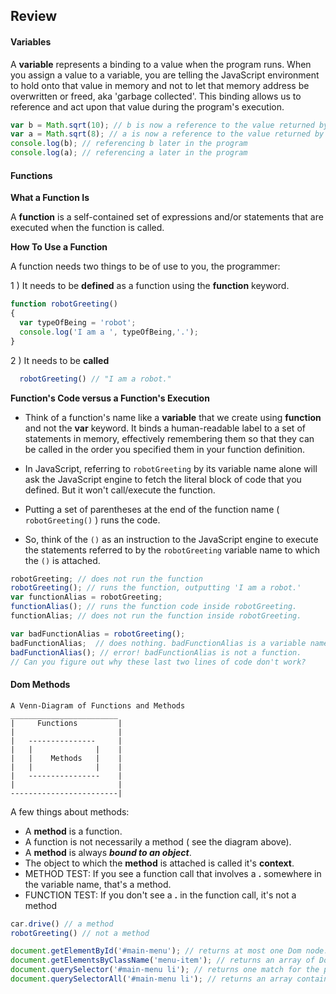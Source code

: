 ## Review

#### Variables

A **variable** represents a binding to a value when the program runs.  When you assign a value to a variable, you are telling the JavaScript environment to hold onto that value in memory and not to let that memory address be overwritten or freed, aka 'garbage collected'.  This binding allows us to reference and act upon that value during the program's execution.

```javascript
var b = Math.sqrt(10); // b is now a reference to the value returned by Math.sqrt(10)
var a = Math.sqrt(8); // a is now a reference to the value returned by Math.sqrt(8)
console.log(b); // referencing b later in the program
console.log(a); // referencing a later in the program

````

#### Functions

**What a Function Is**

A **function** is a self-contained set of expressions and/or statements that are executed when the function is called.

**How To Use a Function**

A function needs two things to be of use to you, the programmer:

1 ) It needs to be **defined** as a function using the **function** keyword.
  ````javascript
  function robotGreeting()
  {
    var typeOfBeing = 'robot';
    console.log('I am a ', typeOfBeing,'.');
  }
  ````
2 ) It needs to be **called**

````javascript
  robotGreeting() // "I am a robot."
````

**Function's Code versus a Function's Execution**

+ Think of a function's name like a **variable** that we create using **function** and not the **var** keyword. It binds a human-readable label to a set of statements in memory, effectively remembering them so that they can be called in the order you specified them in your function definition. 

+ In JavaScript, referring to ```` robotGreeting ```` by its variable name alone will ask the JavaScript engine to fetch the literal block of code that you defined. But it won't call/execute the function.

+ Putting a set of parentheses at the end of the function name ( ````robotGreeting()```` ) runs the code.
+ So, think of the ````()```` as an instruction to the JavaScript engine to execute the statements referred to by the ````robotGreeting```` variable name to which the ````()```` is attached.

````javascript
robotGreeting; // does not run the function
robotGreeting(); // runs the function, outputting 'I am a robot.'
var functionAlias = robotGreeting;
functionAlias(); // runs the function code inside robotGreeting.  
functionAlias; // does not run the function inside robotGreeting.

var badFunctionAlias = robotGreeting();
badFunctionAlias;  // does nothing. badFunctionAlias is a variable name that is bound to 'undefined'.
badFunctionAlias(); // error! badFunctionAlias is not a function. 
// Can you figure out why these last two lines of code don't work?

````


#### Dom Methods
````
A Venn-Diagram of Functions and Methods
________________________
|     Functions         |
|                       |
|   ---------------     |
|   |              |    |
|   |    Methods   |    |
|   |              |    |
|   ----------------    |
|                       |
------------------------|

````
A few things about methods:
+ A **method** is a function.
+ A function is not necessarily a method ( see the diagram above).
+ A **method** is always ***bound to an object***.
+ The object to which the **method** is attached is called it's **context**.
+ METHOD TEST: If you see a function call that involves a **.** somewhere in the variable name, that's a method.
+ FUNCTION TEST: If you don't see a **.** in the function call, it's not a method

````javascript
car.drive() // a method
robotGreeting() // not a method

```` 

````javascript 
document.getElementById('#main-menu'); // returns at most one Dom node.
document.getElementsByClassName('menu-item'); // returns an array of Dom nodes.
document.querySelector('#main-menu li'); // returns one match for the provided selector
document.querySelectorAll('#main-menu li'); // returns an array containing all matches of the provided selector
````

